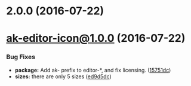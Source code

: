 <a name="2.0.0"></a>
# 2.0.0 (2016-07-22)



<a name="ak-editor-icon@1.0.0"></a>
# ak-editor-icon@1.0.0 (2016-07-22)


### Bug Fixes

* **package:** Add ak- prefix to editor-*, and fix licensing. ([15751dc](https://bitbucket.org/atlassian/atlaskit/commits/15751dc))
* **sizes:** there are only 5 sizes ([ed9d5dc](https://bitbucket.org/atlassian/atlaskit/commits/ed9d5dc))




